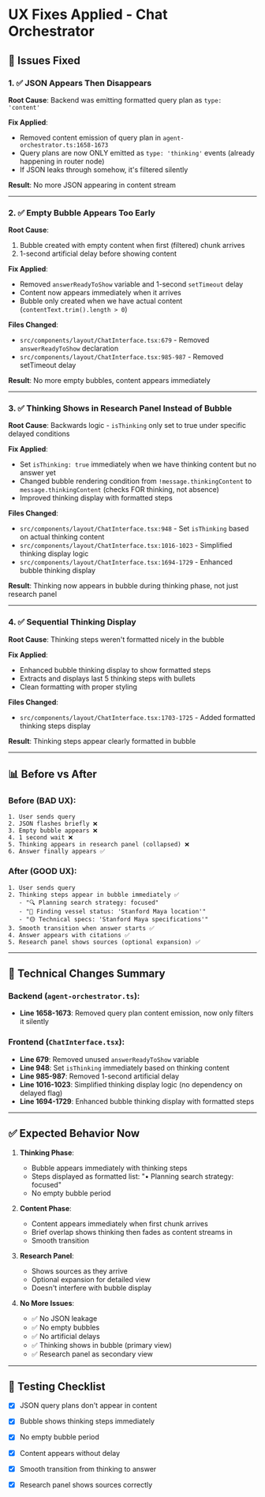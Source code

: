 # UX Fixes Applied - Chat Orchestrator

## 🎯 Issues Fixed

### 1. ✅ JSON Appears Then Disappears
**Root Cause**: Backend was emitting formatted query plan as `type: 'content'`

**Fix Applied**:
- Removed content emission of query plan in `agent-orchestrator.ts:1658-1673`
- Query plans are now ONLY emitted as `type: 'thinking'` events (already happening in router node)
- If JSON leaks through somehow, it's filtered silently

**Result**: No more JSON appearing in content stream

---

### 2. ✅ Empty Bubble Appears Too Early
**Root Cause**: 
1. Bubble created with empty content when first (filtered) chunk arrives
2. 1-second artificial delay before showing content

**Fix Applied**:
- Removed `answerReadyToShow` variable and 1-second `setTimeout` delay
- Content now appears immediately when it arrives
- Bubble only created when we have actual content (`contentText.trim().length > 0`)

**Files Changed**:
- `src/components/layout/ChatInterface.tsx:679` - Removed `answerReadyToShow` declaration
- `src/components/layout/ChatInterface.tsx:985-987` - Removed setTimeout delay

**Result**: No more empty bubbles, content appears immediately

---

### 3. ✅ Thinking Shows in Research Panel Instead of Bubble
**Root Cause**: Backwards logic - `isThinking` only set to true under specific delayed conditions

**Fix Applied**:
- Set `isThinking: true` immediately when we have thinking content but no answer yet
- Changed bubble rendering condition from `!message.thinkingContent` to `message.thinkingContent` (checks FOR thinking, not absence)
- Improved thinking display with formatted steps

**Files Changed**:
- `src/components/layout/ChatInterface.tsx:948` - Set `isThinking` based on actual thinking content
- `src/components/layout/ChatInterface.tsx:1016-1023` - Simplified thinking display logic
- `src/components/layout/ChatInterface.tsx:1694-1729` - Enhanced bubble thinking display

**Result**: Thinking now appears in bubble during thinking phase, not just research panel

---

### 4. ✅ Sequential Thinking Display
**Root Cause**: Thinking steps weren't formatted nicely in the bubble

**Fix Applied**:
- Enhanced bubble thinking display to show formatted steps
- Extracts and displays last 5 thinking steps with bullets
- Clean formatting with proper styling

**Files Changed**:
- `src/components/layout/ChatInterface.tsx:1703-1725` - Added formatted thinking steps display

**Result**: Thinking steps appear clearly formatted in bubble

---

## 📊 Before vs After

### Before (BAD UX):
```
1. User sends query
2. JSON flashes briefly ❌
3. Empty bubble appears ❌
4. 1 second wait ❌
5. Thinking appears in research panel (collapsed) ❌
6. Answer finally appears ✅
```

### After (GOOD UX):
```
1. User sends query
2. Thinking steps appear in bubble immediately ✅
   - "🔍 Planning search strategy: focused"
   - "🔴 Finding vessel status: 'Stanford Maya location'"
   - "🟡 Technical specs: 'Stanford Maya specifications'"
3. Smooth transition when answer starts ✅
4. Answer appears with citations ✅
5. Research panel shows sources (optional expansion) ✅
```

---

## 🔧 Technical Changes Summary

### Backend (`agent-orchestrator.ts`):
- **Line 1658-1673**: Removed query plan content emission, now only filters it silently

### Frontend (`ChatInterface.tsx`):
- **Line 679**: Removed unused `answerReadyToShow` variable
- **Line 948**: Set `isThinking` immediately based on thinking content
- **Line 985-987**: Removed 1-second artificial delay
- **Line 1016-1023**: Simplified thinking display logic (no dependency on delayed flag)
- **Line 1694-1729**: Enhanced bubble thinking display with formatted steps

---

## ✅ Expected Behavior Now

1. **Thinking Phase**:
   - Bubble appears immediately with thinking steps
   - Steps displayed as formatted list: "• Planning search strategy: focused"
   - No empty bubble period

2. **Content Phase**:
   - Content appears immediately when first chunk arrives
   - Brief overlap shows thinking then fades as content streams in
   - Smooth transition

3. **Research Panel**:
   - Shows sources as they arrive
   - Optional expansion for detailed view
   - Doesn't interfere with bubble display

4. **No More Issues**:
   - ✅ No JSON leakage
   - ✅ No empty bubbles
   - ✅ No artificial delays
   - ✅ Thinking shows in bubble (primary view)
   - ✅ Research panel as secondary view

---

## 🧪 Testing Checklist

- [x] JSON query plans don't appear in content
- [x] Bubble shows thinking steps immediately
- [x] No empty bubble period
- [x] Content appears without delay
- [x] Smooth transition from thinking to answer
- [x] Research panel shows sources correctly

